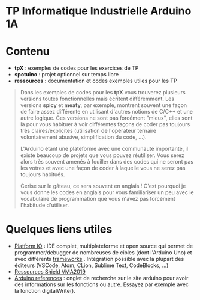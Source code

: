 # **TP Informatique Industrielle Arduino 1A**


# Contenu
* **tpX** : exemples de codes pour les exercices de TP
* **spotuino** : projet optionnel sur temps libre 
* **ressources** : documentation et codes exemples utiles pour les TP

> Dans les exemples de codes pour les **tpX** vous trouverez plusieurs versions toutes fonctionnelles mais écritent différemment.
> Les versions **spicy** et **meaty**, par exemple, montrent souvent une façon de faire assez différente en utilisant d'autres notions de C/C++ et une autre logique.
> Ces versions ne sont pas forcément "mieux", elles sont là pour vous habituer à voir différentes façons de coder pas toujours très claires/explicites
> (utilisation de l'opérateur ternaire volontairement abusive, simplification du code, ...).
>
> L'Arduino étant une plateforme avec une communauté importante, il existe beaucoup de projets que vous pouvez réutiliser. Vous serez alors très souvent amenés à fouiller dans des codes qui ne seront pas les votres et avec une façon de coder à laquelle vous ne serez pas toujours habitués. 
> 
>Cerise sur le gâteau, ce sera souvent en anglais ! C'est pourquoi je vous donne les codes
> en anglais pour vous familiariser un peu avec le vocabulaire de programmation que vous n'avez pas forcément l'habitude d'utiliser.


# Quelques liens utiles

* [Platform IO](https://platformio.org/platformio-ide) : IDE complet, multiplateforme et open source qui permet de programmer/debugger de nombreuses de cibles (dont l'Arduino Uno) et avec différents [frameworks](https://docs.platformio.org/en/latest/frameworks/) . Intégration possible avec la plupart des éditeurs (VSCode, Atom, CLion, Sublime Text, CodeBlocks, ...)
* [Ressources Shield VMA2019](https://www.velleman.eu/support/downloads/?code=VMA209)
* [Arduino references](https://www.arduino.cc/search) : onglet de recherche sur le site arduino pour avoir des informations sur les fonctions ou autre. Essayez par exemple avec la fonction digitalWrite().
